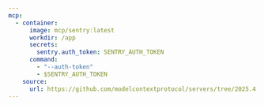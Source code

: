 ```yaml
---
mcp:
  - container:
      image: mcp/sentry:latest
      workdir: /app
      secrets:
        sentry.auth_token: SENTRY_AUTH_TOKEN
      command:
        - "--auth-token"
        - $SENTRY_AUTH_TOKEN
    source:
      url: https://github.com/modelcontextprotocol/servers/tree/2025.4.6
---
```

